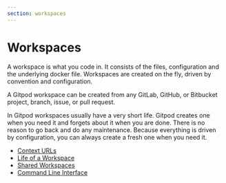 ```yaml
---
section: workspaces
---
```


<script context="module">
  export const prerender = true;
</script>

# Workspaces

A workspace is what you code in. It consists of the files, configuration and the underlying docker file.
Workspaces are created on the fly, driven by convention and configuration.

A Gitpod workspace can be created from any GitLab, GitHub, or Bitbucket project, branch, issue, or pull request.

In Gitpod workspaces usually have a very short life. Gitpod creates one when you need it and forgets about it when you are done.
There is no reason to go back and do any maintenance. Because everything is driven by configuration, you can always create a fresh one when you need it.

- [Context URLs](/docs/context-urls)
- [Life of a Workspace](/docs/life-of-workspace)
- [Shared Workspaces](/docs/sharing-and-collaboration)
- [Command Line Interface](/docs/command-line-interface)
